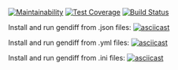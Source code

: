 [![Maintainability](https://api.codeclimate.com/v1/badges/d9f5eb0ba8e48a210291/maintainability)](https://codeclimate.com/github/aamanunin/project-lvl2-s451/maintainability)
[![Test Coverage](https://api.codeclimate.com/v1/badges/d9f5eb0ba8e48a210291/test_coverage)](https://codeclimate.com/github/aamanunin/project-lvl2-s451/test_coverage)
[![Build Status](https://travis-ci.org/aamanunin/project-lvl2-s451.svg?branch=master)](https://travis-ci.org/aamanunin/project-lvl2-s451)

Install and run gendiff from .json files:
[![asciicast](https://asciinema.org/a/eHTaWLtTugTCJJJysKThoa5yy.svg)](https://asciinema.org/a/eHTaWLtTugTCJJJysKThoa5yy)

Install and run gendiff from .yml files:
[![asciicast](https://asciinema.org/a/qnyZvVqhecsdKEJ2QuzX9wz87.svg)](https://asciinema.org/a/qnyZvVqhecsdKEJ2QuzX9wz87)

Install and run gendiff from .ini files:
[![asciicast](https://asciinema.org/a/JL6eEXeRtcllXGCEk3gL52kUz.svg)](https://asciinema.org/a/JL6eEXeRtcllXGCEk3gL52kUz)